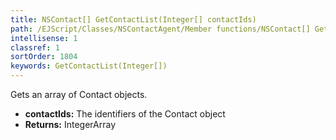 ```yaml
---
title: NSContact[] GetContactList(Integer[] contactIds)
path: /EJScript/Classes/NSContactAgent/Member functions/NSContact[] GetContactList(Integer[] contactIds)
intellisense: 1
classref: 1
sortOrder: 1804
keywords: GetContactList(Integer[])
---
```


Gets an array of Contact objects.



* **contactIds:** The identifiers of the Contact object
* **Returns:** IntegerArray


